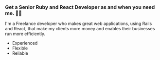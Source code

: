 ### Get a Senior Ruby and React Developer as and when you need me. 👨‍💻
I'm a Freelance developer who makes great web applications, using Rails and React, that make my clients more money and enables their businesses run more efficiently.</p>

* Experienced
* Flexible
* Reliable

<!--
**simonreed/simonreed** is a ✨ _special_ ✨ repository because its `README.md` (this file) appears on your GitHub profile.

Here are some ideas to get you started:

- 🔭 I’m currently working on ...
- 🌱 I’m currently learning ...
- 👯 I’m looking to collaborate on ...
- 🤔 I’m looking for help with ...
- 💬 Ask me about ...
- 📫 How to reach me: ...
- 😄 Pronouns: ...
- ⚡ Fun fact: ...
-->
